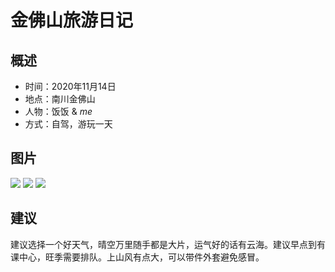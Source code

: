 # 金佛山旅游日记

## 概述
- 时间：2020年11月14日
- 地点：南川金佛山
- 人物：饭饭 & *me*
- 方式：自驾，游玩一天

## 图片
![](https://hades0512.oss-cn-beijing.aliyuncs.com/blog/travel/IMG_0147.JPG)
![](https://hades0512.oss-cn-beijing.aliyuncs.com/blog/travel/IMG_0141.JPG)
![](https://hades0512.oss-cn-beijing.aliyuncs.com/blog/travel/IMG_0207.JPG)

## 建议
建议选择一个好天气，晴空万里随手都是大片，运气好的话有云海。建议早点到有课中心，旺季需要排队。上山风有点大，可以带件外套避免感冒。